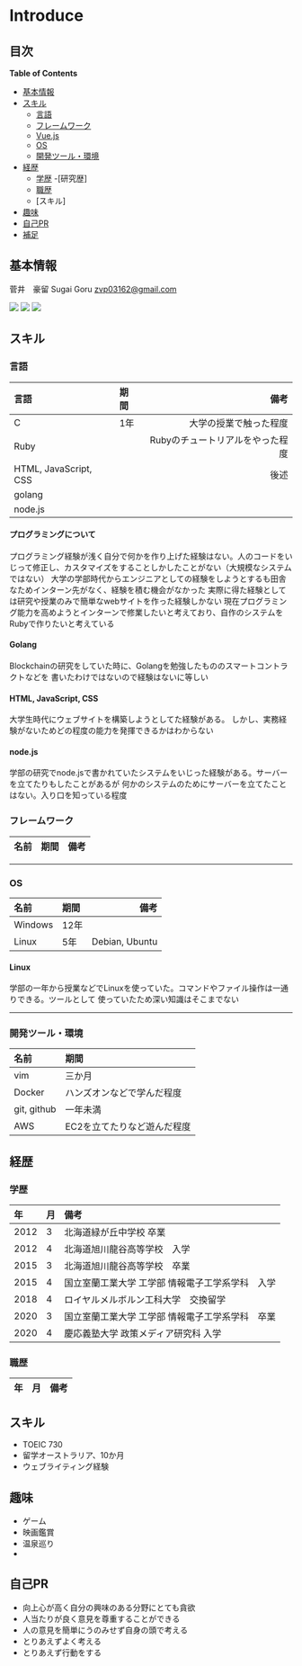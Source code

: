 
[github-badge]: https://img.shields.io/badge/github--blue.svg?style=social&logo=github
[github-link]: https://github.com/2357gi/
[facebook-badge]: https://img.shields.io/badge/facebook--blue.svg?style=social&logo=facebook
[facebook-link]: https://facebook.com/2357gi/
[qiita-badge]: https://img.shields.io/badge/qiita--green.svg?style=social&logo=qiita
[qiita-link]: https://qiita.com/2357gi/





# Introduce
## 目次

**Table of Contents**
<!-- START doctoc -->
- [基本情報](#%E5%9F%BA%E6%9C%AC%E6%83%85%E5%A0%B1)
- [スキル](#%E3%82%B9%E3%82%AD%E3%83%AB)
  - [言語](#%E8%A8%80%E8%AA%9E)
  - [フレームワーク](#%E3%83%95%E3%83%AC%E3%83%BC%E3%83%A0%E3%83%AF%E3%83%BC%E3%82%AF)
  - [Vue.js](#vuejs)
  - [OS](#os)
  - [開発ツール・環境](#%E9%96%8B%E7%99%BA%E3%83%84%E3%83%BC%E3%83%AB%E3%83%BB%E7%92%B0%E5%A2%83)
- [経歴](#%E7%B5%8C%E6%AD%B4)
  - [学歴](#%E5%AD%A6%E6%AD%B4)
  -[研究歴]
  - [職歴](#%E8%81%B7%E6%AD%B4)
  - [スキル]
- [趣味](#%E8%B6%A3%E5%91%B3)
- [自己PR](#%E8%87%AA%E5%B7%B1pr)
- [補足](#%E8%A3%9C%E8%B6%B3)

<!-- END doctoc -->
## 基本情報

菅井　豪留
Sugai Goru
zvp03162@gmail.com 

[![][github-badge]][github-link] [![][facebook-badge]][facebook-link] [![][qiita-badge]][qiita-link]


## スキル

### 言語

|言語|期間|備考|
|:-----------|:-----------|------------:|
|C|1年|大学の授業で触った程度|
|Ruby|  | Rubyのチュートリアルをやった程度|
|HTML, JavaScript, CSS| | 後述|
|golang||
|node.js||

#### プログラミングについて
プログラミング経験が浅く自分で何かを作り上げた経験はない。人のコードをいじって修正し、カスタマイズをすることしかしたことがない（大規模なシステムではない）
大学の学部時代からエンジニアとしての経験をしようとするも田舎なためインターン先がなく、経験を積む機会がなかった
実際に得た経験としては研究や授業のみで簡単なwebサイトを作った経験しかない
現在プログラミング能力を高めようとインターンで修業したいと考えており、自作のシステムをRubyで作りたいと考えている

#### Golang
Blockchainの研究をしていた時に、Golangを勉強したもののスマートコントラクトなどを
書いたわけではないので経験はないに等しい


#### HTML, JavaScript, CSS
大学生時代にウェブサイトを構築しようとしてた経験がある。
しかし、実務経験がないためどの程度の能力を発揮できるかはわからない

#### node.js
学部の研究でnode.jsで書かれていたシステムをいじった経験がある。サーバーを立てたりもしたことがあるが
何かのシステムのためにサーバーを立てたことはない。入り口を知っている程度


### フレームワーク

|名前|期間|備考|
|:--------|:--------|:--------|

---
### OS
|名前|期間|備考|
|:-----------|:-----------|------------:|
|Windows|12年||
|Linux|5年|Debian, Ubuntu|


#### Linux
学部の一年から授業などでLinuxを使っていた。コマンドやファイル操作は一通りできる。ツールとして
使っていたため深い知識はそこまでない

---
### 開発ツール・環境
|名前|期間|
|:--------|:--------|
|vim|三か月|
|Docker|ハンズオンなどで学んだ程度|
|git, github|一年未満|
|AWS|EC2を立てたりなど遊んだ程度|



## 経歴
### 学歴
|年|月|備考|
|:--------|:--------|:--------|
|2012|3|北海道緑が丘中学校 卒業|
|2012|4|北海道旭川龍谷高等学校　入学|
|2015|3|北海道旭川龍谷高等学校　卒業|
|2015|4|国立室蘭工業大学 工学部 情報電子工学系学科　入学|
|2018|4|ロイヤルメルボルン工科大学　交換留学|
|2020|3|国立室蘭工業大学 工学部 情報電子工学系学科　卒業|
|2020|4|慶応義塾大学 政策メディア研究科 入学|


### 職歴
|年|月|備考|
|:--------|:--------|:--------|

## スキル
- TOEIC 730
- 留学オーストラリア、10か月
- ウェブライティング経験


##  趣味
- ゲーム
- 映画鑑賞
- 温泉巡り
- 

## 自己PR
- 向上心が高く自分の興味のある分野にとても貪欲
- 人当たりが良く意見を尊重することができる
- 人の意見を簡単にうのみせず自身の頭で考える
- とりあえずよく考える
- とりあえず行動をする

